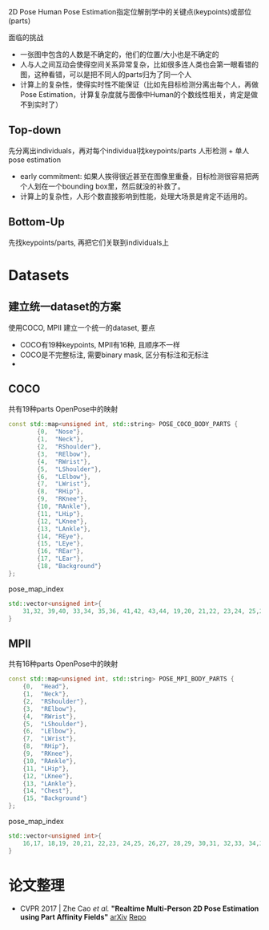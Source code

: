 2D Pose
Human Pose Estimation指定位解剖学中的关键点(keypoints)或部位(parts)

面临的挑战
- 一张图中包含的人数是不确定的，他们的位置/大小也是不确定的
- 人与人之间互动会使得空间关系异常复杂，比如很多连人类也会第一眼看错的图，这种看错，可以是把不同人的parts归为了同一个人
- 计算上的复杂性，使得实时性不能保证（比如先目标检测分离出每个人，再做Pose Estimation，计算复杂度就与图像中Human的个数线性相关，肯定是做不到实时了）

## Top-down
先分离出individuals，再对每个individual找keypoints/parts
人形检测 + 单人pose estimation
- early commitment: 如果人挨得很近甚至在图像里重叠，目标检测很容易把两个人划在一个bounding box里，然后就没的补救了。
- 计算上的复杂性，人形个数直接影响到性能，处理大场景是肯定不适用的。
## Bottom-Up
先找keypoints/parts, 再把它们关联到individuals上
# Datasets
## 建立统一dataset的方案
使用COCO, MPII 建立一个统一的dataset, 要点
- COCO有19种keypoints, MPII有16种, 且顺序不一样
- COCO是不完整标注, 需要binary mask, 区分有标注和无标注
- 
## COCO
共有19种parts
OpenPose中的映射
```cpp
const std::map<unsigned int, std::string> POSE_COCO_BODY_PARTS {
        {0,  "Nose"},
        {1,  "Neck"},
        {2,  "RShoulder"},
        {3,  "RElbow"},
        {4,  "RWrist"},
        {5,  "LShoulder"},
        {6,  "LElbow"},
        {7,  "LWrist"},
        {8,  "RHip"},
        {9,  "RKnee"},
        {10, "RAnkle"},
        {11, "LHip"},
        {12, "LKnee"},
        {13, "LAnkle"},
        {14, "REye"},
        {15, "LEye"},
        {16, "REar"},
        {17, "LEar"},
        {18, "Background"}
};
```
pose_map_index
```cpp
std::vector<unsigned int>{
    31,32, 39,40, 33,34, 35,36, 41,42, 43,44, 19,20, 21,22, 23,24, 25,26, 27,28, 29,30, 47,48, 49,50, 53,54, 51,52, 55,56, 37,38, 45,46
}
```


## MPII
共有16种parts
OpenPose中的映射
```cpp
const std::map<unsigned int, std::string> POSE_MPI_BODY_PARTS {
    {0,  "Head"},
    {1,  "Neck"},
    {2,  "RShoulder"},
    {3,  "RElbow"},
    {4,  "RWrist"},
    {5,  "LShoulder"},
    {6,  "LElbow"},
    {7,  "LWrist"},
    {8,  "RHip"},
    {9,  "RKnee"},
    {10, "RAnkle"},
    {11, "LHip"},
    {12, "LKnee"},
    {13, "LAnkle"},
    {14, "Chest"},
    {15, "Background"}
};
```
pose_map_index
```cpp
std::vector<unsigned int>{
    16,17, 18,19, 20,21, 22,23, 24,25, 26,27, 28,29, 30,31, 32,33, 34,35, 36,37, 38,39, 40,41, 42,43
}
```

# 论文整理
- CVPR 2017 | Zhe Cao *et al.* **"Realtime Multi-Person 2D Pose Estimation using Part Affinity Fields"** [arXiv](https://arxiv.org/abs/1611.08050) [Repo](https://github.com/ZheC/Realtime_Multi-Person_Pose_Estimation)
